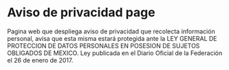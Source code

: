 # Aviso de privacidad page
Pagina web que despliega aviso de privacidad que recolecta información personal, avisa que esta misma estará protegida ante la LEY GENERAL DE PROTECCION DE DATOS PERSONALES EN POSESION DE SUJETOS OBLIGADOS DE MEXICO. Ley publicada en el Diario Oficial de la Federación el 26 de enero de 2017.

